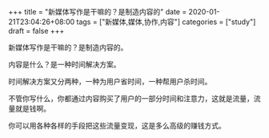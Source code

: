 +++
title = "新媒体写作是干嘛的？是制造内容的"
date = 2020-01-21T23:04:26+08:00
tags = ["新媒体,媒体,协作,内容"]
categories = ["study"]
draft = false
+++



新媒体写作是干嘛的？是制造内容的。

内容是什么？是一种时间解决方案。

时间解决方案又分两种，一种为用户省时间，一种帮用户杀时间。

不管你写什么，你都通过内容购买了用户的一部分时间和注意力，这就是流量，流量就是钱啊。

你可以用各种各样的手段把这些流量变现，这是多么高级的赚钱方式。